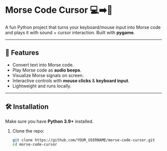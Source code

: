 # Morse Code Cursor 💻➡️🎵

A fun Python project that turns your keyboard/mouse input into Morse code and plays it with sound + cursor interaction. Built with **pygame**.

---

## 🚀 Features
- Convert text into Morse code.
- Play Morse code as **audio beeps**.
- Visualize Morse signals on screen.
- Interactive controls with **mouse clicks** & **keyboard input**.
- Lightweight and runs locally.

---

## 🛠️ Installation

Make sure you have **Python 3.9+** installed.

1. Clone the repo:
   ```bash
   git clone https://github.com/YOUR_USERNAME/morse-code-cursor.git
   cd morse-code-cursor

